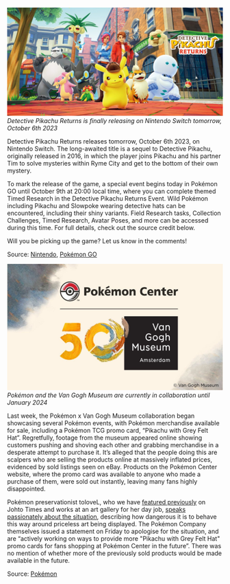 

[![Detective Pikachu Returns is finally releasing on Nintendo Switch tomorrow, October 6th 2023](/web/images/detective-pikachu-returns-is-finally-releasing-on-nintendo-switch-tomorrow-october-6th-2023.jpeg)](/web/images/detective-pikachu-returns-is-finally-releasing-on-nintendo-switch-tomorrow-october-6th-2023.jpeg)*Detective Pikachu Returns is finally releasing on Nintendo Switch tomorrow, October 6th 2023*



Detective Pikachu Returns releases tomorrow, October 6th 2023, on Nintendo Switch. The long-awaited title is a sequel to Detective Pikachu, originally released in 2016, in which the player joins Pikachu and his partner Tim to solve mysteries within Ryme City and get to the bottom of their own mystery.

To mark the release of the game, a special event begins today in Pokémon GO until October 9th at 20:00 local time, where you can complete themed Timed Research in the Detective Pikachu Returns Event. Wild Pokémon including Pikachu and Slowpoke wearing detective hats can be encountered, including their shiny variants. Field Research tasks, Collection Challenges, Timed Research, Avatar Poses, and more can be accessed during this time. For full details, check out the source credit below.

Will you be picking up the game? Let us know in the comments!

Source: [Nintendo](https://detectivepikachu.pokemon.com/en-us/), [Pokémon GO](https://pokemongolive.com/post/detective-pikachu-returns-event/)



[![Pokémon and the Van Gogh Museum are currently in collaboration until January 2024](/web/images/pokemon-and-the-van-gogh-museum-are-currently-in-collaboration-until-january-2024.jpeg)](/web/images/pokemon-and-the-van-gogh-museum-are-currently-in-collaboration-until-january-2024.jpeg)*Pokémon and the Van Gogh Museum are currently in collaboration until January 2024*



Last week, the Pokémon x Van Gogh Museum collaboration began showcasing several Pokémon events, with Pokémon merchandise available for sale, including a Pokémon TCG promo card, “Pikachu with Grey Felt Hat”. Regretfully, footage from the museum appeared online showing customers pushing and shoving each other and grabbing merchandise in a desperate attempt to purchase it. It’s alleged that the people doing this are scalpers who are selling the products online at massively inflated prices, evidenced by sold listings seen on eBay. Products on the Pokémon Center website, where the promo card was available to anyone who made a purchase of them, were sold out instantly, leaving many fans highly disappointed.

Pokémon preservationist toloveL, who we have [featured previously](https://johto.substack.com/p/interview-pokemon-center-ny-historical-website) on Johto Times and works at an art gallery for her day job, [speaks passionately about the situation](https://www.youtube.com/watch?v=zEDBj6z0zdw), describing how dangerous it is to behave this way around priceless art being displayed. The Pokémon Company themselves issued a statement on Friday to apologise for the situation, and are “actively working on ways to provide more "Pikachu with Grey Felt Hat" promo cards for fans shopping at Pokémon Center in the future”. There was no mention of whether more of the previously sold products would be made available in the future.

Source: [Pokémon](https://twitter.com/Pokemon/status/1707825385088626720)